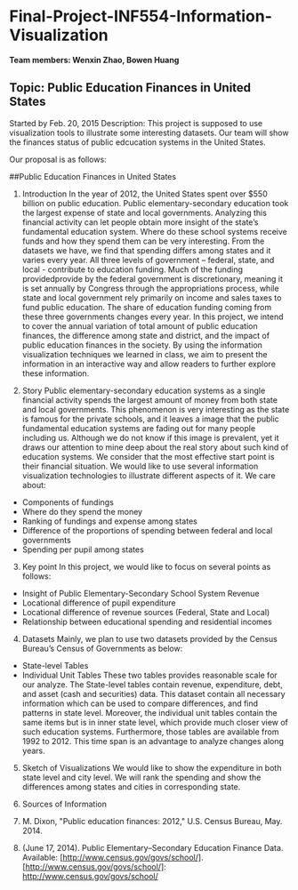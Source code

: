 # Final-Project-INF554-Information-Visualization
**Team members: Wenxin Zhao, Bowen Huang**
## Topic: Public Education Finances in United States
Started by Feb. 20, 2015
Description:
This project is supposed to use visualization tools to illustrate some interesting datasets. Our team will show the finances status of public edcucation systems in the United States.

Our proposal is as follows:

##Public Education Finances in United States

1. Introduction
In the year of 2012, the United States spent over $550 billion on public education. Public elementary-secondary education took the largest expense of state and local governments. Analyzing this financial activity can let people obtain more insight of the state’s fundamental education system. Where do these school systems receive funds and how they spend them can be very interesting.
From the datasets we have, we find that spending differs among states and it varies every year. All three levels of government – federal, state, and local - contribute to education funding. Much of the funding providedprovide by the federal government is discretionary, meaning it is set annually by Congress through the appropriations process, while state and local government rely primarily on income and sales taxes to fund public education. The share of education funding coming from these three governments changes every year. In this project, we intend to cover the annual variation of total amount of public education finances, the difference among state and district, and the impact of public education finances in the society. By using the information visualization techniques we learned in class, we aim to present the information in an interactive way and allow readers to further explore these information.

2. Story
Public elementary-secondary education systems as a single financial activity spends the largest amount of money from both state and local governments. This phenomenon is very interesting as the state is famous for the private schools, and it leaves a image that the public fundamental education systems are fading out for many people including us. Although we do not know if this image is prevalent, yet it draws our attention to mine deep about the real story about such kind of education systems. We consider that the most effective start point is their financial situation. We would like to use several information visualization technologies to illustrate different aspects of it. We care about:
 * Components of fundings
 * Where do they spend the money
 * Ranking of fundings and expense among states
 * Difference of the proportions of spending between federal and local governments
 * Spending per pupil among states

3. Key point
In this project, we would like to focus on several points as follows:
 + Insight of Public Elementary-Secondary School System Revenue
 + Locational difference of pupil expenditure
 + Locational difference of revenue sources (Federal, State and Local)
 + Relationship between educational spending and residential incomes
4. Datasets
Mainly, we plan to use two datasets provided by the Census Bureau’s Census of Governments as below:
 + State-level Tables
 + Individual Unit Tables
These two tables provides reasonable scale for our analyze. The State-level tables contain revenue, expenditure, debt, and asset (cash and securities) data. This dataset contain all necessary information which can be used to compare differences, and find patterns in state level. Moreover, the individual unit tables contain the same items but is in inner state level, which provide much closer view of such education systems. Furthermore, those tables are available from 1992 to 2012. This time span is an advantage to analyze changes along years.
  
5. Sketch of Visualizations
We would like to show the expenditure in both state level and city level. We will rank the spending and show the differences among states and cities in corresponding state.

6. Sources of Information
 1. M. Dixon, "Public education finances: 2012," U.S. Census Bureau, May. 2014.
 2. (June 17, 2014). Public Elementary–Secondary Education Finance Data. Available: [http://www.census.gov/govs/school/].
[http://www.census.gov/govs/school/]: http://www.census.gov/govs/school/
